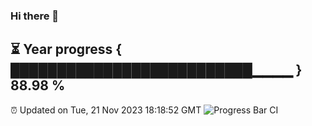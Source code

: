 ### Hi there 👋
⏳ Year progress { ██████████████████████████▁▁▁▁ } 88.98 %
---
⏰ Updated on Tue, 21 Nov 2023 18:18:52 GMT
![Progress Bar CI](https://github.com/liununu/liununu/workflows/Progress%20Bar%20CI/badge.svg)
